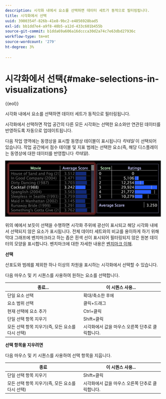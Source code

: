 ```yaml
---
description: 시각화 내에서 요소를 선택하면 데이터 세트가 동적으로 필터링됩니다.
title: 시각화에서 선택
uuid: 3900354f-826b-41e8-9bc2-e4856928bad5
exl-id: bb1dd7e4-a9f8-48b5-a12d-433c601b455b
source-git-commit: b1dda69a606a16dccca30d2a74c7e63dbd27936c
workflow-type: tm+mt
source-wordcount: '279'
ht-degree: 3%

---
```


# 시각화에서 선택{#make-selections-in-visualizations}

{{eol}}

시각화 내에서 요소를 선택하면 데이터 세트가 동적으로 필터링됩니다.

시각화에서 선택하면 작업 공간의 다른 모든 시각화는 선택한 요소와만 연관된 데이터를 반영하도록 자동으로 업데이트됩니다.

다음 작업 영역에는 동영상을 표시할 동영상 테이블이 표시됩니다 *칵테일* 이 선택되어 있습니다. 작업 공간에서 점수 테이블 및 지표 범례는 선택한 요소(즉, 해당 디스플레이는 동영상에 대한 데이터를 반영합니다 *칵테일*).

![](assets/wsp_selection_Basic.png)

위의 예에서 보듯이 선택을 수행하면 시각화 주위에 광선이 표시되고 해당 시각화 내에서 선택되지 않은 요소가 표시됩니다. 전체 데이터 세트와의 비교를 용이하게 하기 위해 막대 그래프에 벤치마크라고 하는 좁은 흰색 선이 표시되어 필터링되지 않은 원본 데이터의 모양을 표시합니다. 벤치마크에 대한 자세한 내용은 [벤치마크 이해](../../../../home/c-get-started/c-vis/c-ustd-benchmks.md#concept-c7b0f4102e92458096f8c4765cbe2914).

**선택**

산포도와 범례를 제외한 하나 이상의 차원을 표시하는 시각화에서 선택할 수 있습니다.

다음 마우스 및 키 시퀀스를 사용하여 원하는 요소를 선택합니다.

| 종료... | 이 시퀀스 사용... |
|---|---|
| 단일 요소 선택 | 확대/축소한 후에  |
| 요소 범위 선택 | 클릭+드래그 |
| 현재 선택에 요소 추가 | Ctrl+클릭 |
| 단일 선택 항목 지우기 | Shift+클릭 |
| 모든 선택 항목 지우기(즉, 모든 요소를 다시 선택) | 시각화에서 값을 마우스 오른쪽 단추로 클릭합니다. |

**선택 항목을 지우려면**

다음 마우스 및 키 시퀀스를 사용하여 선택 항목을 지웁니다.

| 종료 | 이 시퀀스 사용... |
|---|---|
| 단일 선택 항목 지우기 | Shift+클릭 |
| 모든 선택 항목 지우기(즉, 모든 요소를 다시 선택) | 시각화에서 값을 마우스 오른쪽 단추로 클릭합니다. |
